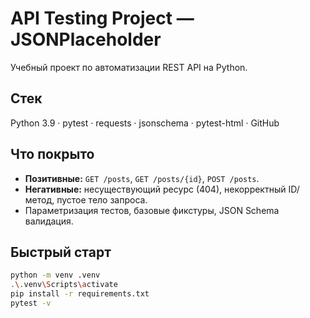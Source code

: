 # API Testing Project — JSONPlaceholder

Учебный проект по автоматизации REST API на Python.

## Стек
Python 3.9 · pytest · requests · jsonschema · pytest-html · GitHub

## Что покрыто
- **Позитивные:** `GET /posts`, `GET /posts/{id}`, `POST /posts`.
- **Негативные:** несуществующий ресурс (404), некорректный ID/метод, пустое тело запроса.
- Параметризация тестов, базовые фикстуры, JSON Schema валидация.

## Быстрый старт
```bash
python -m venv .venv
.\.venv\Scripts\activate
pip install -r requirements.txt
pytest -v
